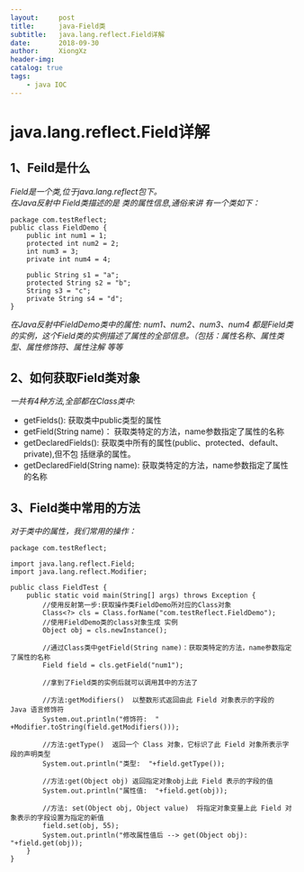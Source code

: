 ```yaml
---
layout:     post
title:      java-Field类
subtitle:   java.lang.reflect.Field详解
date:       2018-09-30
author:     XiongXz
header-img: 
catalog: true
tags:
    - java IOC
---
```


# java.lang.reflect.Field详解
## 1、Feild是什么
_Field是一个类,位于java.lang.reflect包下。<br>
在Java反射中 Field类描述的是 类的属性信息,通俗来讲 有一个类如下：_

```
package com.testReflect;
public class FieldDemo {
    public int num1 = 1;
    protected int num2 = 2;
    int num3 = 3;
    private int num4 = 4;
    
    public String s1 = "a";
    protected String s2 = "b";
    String s3 = "c";
    private String s4 = "d";
}

```
_在Java反射中FieldDemo类中的属性: num1、num2、num3、num4 都是Field类的实例，这个Field类的实例描述了属性的全部信息。（包括：属性名称、属性类型、属性修饰符、属性注解 等等_

## 2、如何获取Field类对象
_一共有4种方法,全部都在Class类中:<br>_

* getFields(): 获取类中public类型的属性
* getField(String name)： 获取类特定的方法，name参数指定了属性的名称
* getDeclaredFields(): 获取类中所有的属性(public、protected、default、private),但不包	括继承的属性。
* getDeclaredField(String name): 获取类特定的方法，name参数指定了属性的名称

## 3、Field类中常用的方法
_对于类中的属性，我们常用的操作：<br>_

```
package com.testReflect;

import java.lang.reflect.Field;
import java.lang.reflect.Modifier;

public class FieldTest {
    public static void main(String[] args) throws Exception {
        //使用反射第一步:获取操作类FieldDemo所对应的Class对象
        Class<?> cls = Class.forName("com.testReflect.FieldDemo");
        //使用FieldDemo类的class对象生成 实例
        Object obj = cls.newInstance();
                
        //通过Class类中getField(String name)：获取类特定的方法，name参数指定了属性的名称
        Field field = cls.getField("num1");        

        //拿到了Field类的实例后就可以调用其中的方法了
        
        //方法:getModifiers()  以整数形式返回由此 Field 对象表示的字段的 Java 语言修饰符
        System.out.println("修饰符:  " +Modifier.toString(field.getModifiers()));

        //方法:getType()  返回一个 Class 对象，它标识了此 Field 对象所表示字段的声明类型
        System.out.println("类型:  "+field.getType());
        
        //方法:get(Object obj) 返回指定对象obj上此 Field 表示的字段的值
        System.out.println("属性值:  "+field.get(obj));
        
        //方法: set(Object obj, Object value)  将指定对象变量上此 Field 对象表示的字段设置为指定的新值
        field.set(obj, 55);
        System.out.println("修改属性值后 --> get(Object obj):  "+field.get(obj));
    }
}
```